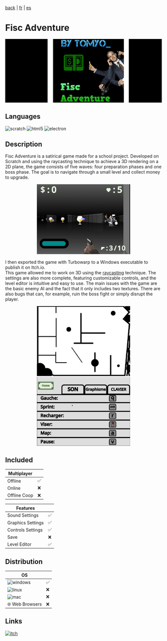 [back](/README.md) | [fr](/translation/fr/fisc-adventure.md) | [es](/translation/es/fisc-adventure.md)
  
# Fisc Adventure

<p align="center">
  <img src="/image/fisc-adventure-banner.png" width="600" alt="Fisc Adventure logo">
</p>

## Languages

<img alt="scratch" src="https://img.shields.io/badge/Scratch-FF6F00?style=for-the-badge&logo=Scratch&logoColor=white"/> <img alt="html5" src="https://img.shields.io/badge/HTML5-E34F26?style=for-the-badge&logo=html5&logoColor=white"/> <img alt="electron" src="https://img.shields.io/badge/Electron-2B2E3A?style=for-the-badge&logo=electron&logoColor=9FEAF9"/>

## Description
Fisc Adventure is a satirical game made for a school project. Developed on Scratch and using the raycasting technique to achieve a 3D rendering on a 2D plane, the game consists of five waves: four preparation phases and one boss phase. The goal is to navigate through a small level and collect money to upgrade.

<p align="center">
  <img src="/image/fisc-adventure-in-game.png" width="300" alt="Fisc Adventure level">
</p>

I then exported the game with Turbowarp to a Windows executable to publish it on Itch.io.  
This game allowed me to work on 3D using the [raycasting](https://en.wikipedia.org/wiki/Raycasting) technique. The settings are also more complete, featuring customizable controls, and the level editor is intuitive and easy to use. The main issues with the game are the basic enemy AI and the fact that it only includes two textures. There are also bugs that can, for example, ruin the boss fight or simply disrupt the player.

<p align="center">
  <img src="/image/fisc-adventure-level-editor.png" width="300" alt="Fisc Adventure editor">
  <img src="/image/fisc-avdventure-parameters.png" width="300" alt="Fisc Adventure settings">
</p>

## Included

| Multiplayer |  |
|---------------|---------------|
| Offline | ✅ |
| Online | ❌ |
| Offline Coop | ❌ |

| Features | |
|---------------|---------------|
| Sound Settings | ✅ |
| Graphics Settings | ✅ |
| Controls Settings | ✅ |
| Save | ❌ |
| Level Editor | ✅ |

## Distribution

| OS | |
|---------------|---------------|
| <img alt="windows" src="https://img.shields.io/badge/Windows-0078D6?style=for-the-badge&logo=windows&logoColor=white"/> | ✅ |
| <img alt="linux" src="https://img.shields.io/badge/Linux-FCC624?style=for-the-badge&logo=linux&logoColor=black"/> | ❌ |
| <img alt="mac" src="https://img.shields.io/badge/mac%20os-000000?style=for-the-badge&logo=apple&logoColor=white"/> | ❌ |
| 🌐 Web Browsers | ❌ |

## Links

<a target="_blank" href="https://tomyo.itch.io/fisc-adventure">
      <img alt="itch" src="https://img.shields.io/badge/Itch.io-FA5C5C?style=for-the-badge&logo=itchdotio&logoColor=white">
    </a>

</details>
